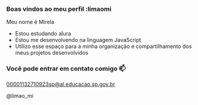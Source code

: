 ### Boas vindos ao meu perfil :limaomi

Meu nome é Mirela

- Estou estudando alura
- Estou me desenvolvendo na linguagem JavaScript
- Utilizo esse espaço para a minha organização e compartilhamento dos meus projetos desenvolvidos
  
 ### Você pode entrar em contato comigo 📫

00001132710923sp@al.educacao.sp.gov.br

@limao_mi



  

